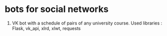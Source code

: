 # bots for social networks

1) VK bot with a schedule of pairs of any university course. Used libraries : Flask, vk_api, xlrd, xlwt, requests
